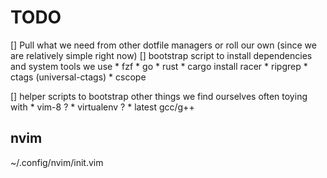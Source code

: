 # TODO
[] Pull what we need from other dotfile managers or roll our own (since we are relatively simple right now)
[] bootstrap script to install dependencies and system tools we use
    * fzf
    * go
    * rust
        * cargo install racer
    * ripgrep
    * ctags (universal-ctags)
    * cscope

[] helper scripts to bootstrap other things we find ourselves often toying with
    * vim-8 ?
    * virtualenv ?
    * latest gcc/g++



nvim
-----
~/.config/nvim/init.vim
